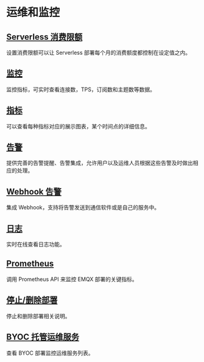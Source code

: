# 运维和监控

## [Serverless 消费限额](./spend_limit.md)
设置消费限额可以让 Serverless 部署每个月的消费额度都控制在设定值之内。

## [监控](./monitors.md)
监控指标，可实时查看连接数，TPS，订阅数和主题数等数据。

## [指标](./metrics.md)
可以查看每种指标对应的展示图表，某个时间点的详细信息。

## [告警](./alerts.md)
提供完善的告警提醒、告警集成，允许用户以及运维人员根据这些告警及时做出相应的处理。

## [Webhook 告警](./alerts_webhook.md)
集成 Webhook，支持将告警发送到通信软件或是自己的服务中。

## [日志](./spend_limit.md)
实时在线查看日志功能。

## [Prometheus](./prometheus.md)
调用 Prometheus API 来监控 EMQX 部署的关键指标。

## [停止/删除部署](./stop_delete_deployment.md)
停止和删除部署相关说明。

## [BYOC 托管运维服务](./byoc_operation_maintenance.md)
查看 BYOC 部署监控运维服务列表。
